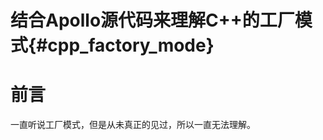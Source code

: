 结合Apollo源代码来理解C++的工厂模式{#cpp_factory_mode}
=================================================


# 前言

一直听说工厂模式，但是从未真正的见过，所以一直无法理解。



